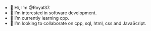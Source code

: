 - 👋 Hi, I’m @Royal37. 
- 👀 I’m interested in software development. 
- 🌱 I’m currently learning cpp. 
- 💞️ I’m looking to collaborate on cpp, sql, html, css and JavaScript.

<!---
Royal37/Royal37 is a ✨ special ✨ repository because its `README.md` (this file) appears on your GitHub profile.
You can click the Preview link to take a look at your changes.
--->
